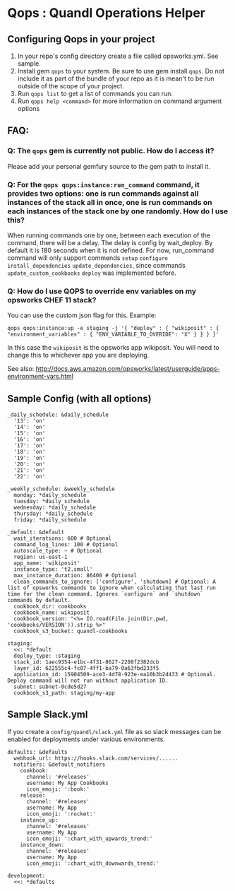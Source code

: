 # Qops : Quandl Operations Helper

## Configuring Qops in your project

1.  In your repo's config directory create a file called opsworks.yml. See sample.
2.  Install gem `qops` to your system. Be sure to use gem install `qops`. Do not include it as part of the bundle of your repo as it is mean't to be run outside of the scope of your project.
3.  Run `qops list` to get a list of commands you can run.
4.  Run `qops help <command>` for more information on command argument options

## FAQ:

### Q: The `qops` gem is currently not public. How do I access it?

Please add your personal gemfury source to the gem path to install it.

### Q: For the `qops qops:instance:run_command` command, it provides two options: one is run commands against all instances of the stack all in once, one is run commands on each instances of the stack one by one randomly. How do I use this?

When running commands one by one, between each execution of the command, there will be a delay. The delay is config by wait_deploy. By default it is 180 seconds when it is not defined. For now, run_command command will only support commends `setup` `configure` `install_dependencies` `update_dependencies`, since commands `update_custom_cookbooks` `deploy` was implemented before.

### Q: How do I use QOPS to override env variables on my opsworks CHEF 11 stack?

You can use the custom json flag for this. Example:

```qops qops:instance:up -e staging -j '{ "deploy" : { "wikiposit" : { "environment_variables" : { "ENV_VARIABLE_TO_OVERIDE": "X" } } } }'```

In this case the `wikiposit` is the opsworks app wikiposit. You will need to change this to whichever app you are deploying.

See also: <http://docs.aws.amazon.com/opsworks/latest/userguide/apps-environment-vars.html>

## Sample Config (with all options)

```
_daily_schedule: &daily_schedule
  '13': 'on'
  '14': 'on'
  '15': 'on'
  '16': 'on'
  '17': 'on'
  '18': 'on'
  '19': 'on'
  '20': 'on'
  '21': 'on'
  '22': 'on'

_weekly_schedule: &weekly_schedule
  monday: *daily_schedule
  tuesday: *daily_schedule
  wednesday: *daily_schedule
  thursday: *daily_schedule
  friday: *daily_schedule

_default: &default
  wait_iterations: 600 # Optional
  command_log_lines: 100 # Optional
  autoscale_type: ~ # Optional
  region: us-east-1
  app_name: 'wikiposit'
  instance_type: 't2.small'
  max_instance_duration: 86400 # Optional
  clean_commands_to_ignore: ['configure', 'shutdown] # Optional: A list of opsworks commands to ignore when calculating that last run time for the clean command. Ignores `configure` and `shutdown` commands by default.  
  cookbook_dir: cookbooks
  cookbook_name: wikiposit
  cookbook_version: "<%= IO.read(File.join(Dir.pwd, 'cookbooks/VERSION')).strip %>"
  cookbook_s3_bucket: quandl-cookbooks

staging:
  <<: *default
  deploy_type: :staging
  stack_id: 1aec9354-e1bc-4f31-8627-2208f2382dcb
  layer_id: 622555c4-fc07-4ff1-ba79-0a63fbd233f5
  application_id: 15904509-ace3-4d78-923e-ea10b3b2d433 # Optional. Deploy command will not run without application ID.
  subnet: subnet-0cde5d27
  cookbook_s3_path: staging/my-app
```

## Sample Slack.yml

If you create a `config/quandl/slack.yml` file as so slack messages can be enabled for deployments under various environments.

```
defaults: &defaults
  webhook_url: https://hooks.slack.com/services/......
  notifiers: &default_notifiers
    cookbook:
      channel: '#releases'
      username: My App Cookbooks
      icon_emoji: ':book:'
    release:
      channel: '#releases'
      username: My App
      icon_emoji: ':rocket:'
    instance_up:
      channel: '#releases'
      username: My App
      icon_emoji: ':chart_with_upwards_trend:'
    instance_down:
      channel: '#releases'
      username: My App
      icon_emoji: ':chart_with_downwards_trend:'

development:
  <<: *defaults
```
